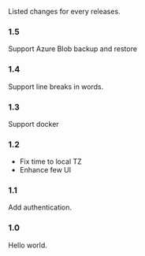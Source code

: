 Listed changes for every releases.

### 1.5

Support Azure Blob backup and restore

### 1.4

Support line breaks in words.

### 1.3

Support docker

### 1.2

- Fix time to local TZ
- Enhance few UI

### 1.1

Add authentication.

### 1.0

Hello world.